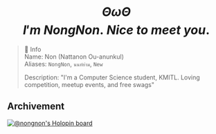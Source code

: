 # $$\Theta\omega\Theta$$ $$I'm\ NongNon.\ Nice\ to\ meet\ you.$$

> 📘 Info  
> Name: Non (Nattanon Ou-anunkul)  
> Aliases: `NongNon`, `นนท์ย่าม`, `New`
>  
> Description: "I'm a Computer Science student, KMITL. Loving competition, meetup events, and free swags"  



## Archivement
[![@nongnon's Holopin board](https://holopin.me/nongnon)](https://holopin.io/@nongnon)


